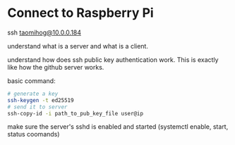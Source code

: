 # Connect to Raspberry Pi

ssh taomihog@10.0.0.184

understand what is a server and what is a client.

understand how does ssh public key authentication work. This is exactly like how the github server works.

basic command:

```bash
# generate a key
ssh-keygen -t ed25519
# send it to server
ssh-copy-id -i path_to_pub_key_file user@ip
```

make sure the server's sshd is enabled and started (systemctl enable, start, status coomands)
